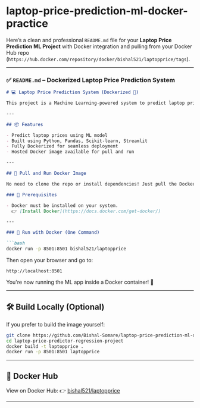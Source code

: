 # laptop-price-prediction-ml-docker-practice
Here’s a clean and professional `README.md` file for your **Laptop Price Prediction ML Project** with Docker integration and pulling from your Docker Hub repo (`https://hub.docker.com/repository/docker/bishal521/laptopprice/tags`).

---

### ✅ `README.md` – Dockerized Laptop Price Prediction System

````markdown
# 💻 Laptop Price Prediction System (Dockerized 🐳)

This project is a Machine Learning-powered system to predict laptop prices based on user inputs. It uses **Linear Regression** for predictions and is fully containerized using **Docker** for easy deployment and testing.

---

## 📦 Features

- Predict laptop prices using ML model
- Built using Python, Pandas, Scikit-learn, Streamlit
- Fully Dockerized for seamless deployment
- Hosted Docker image available for pull and run

---

## 🐋 Pull and Run Docker Image

No need to clone the repo or install dependencies! Just pull the Docker image and run it directly from Docker Hub:

### 🔧 Prerequisites

- Docker must be installed on your system.  
  👉 [Install Docker](https://docs.docker.com/get-docker/)

---

### 🧪 Run with Docker (One Command)

```bash
docker run -p 8501:8501 bishal521/laptopprice
````

Then open your browser and go to:

```
http://localhost:8501
```

You're now running the ML app inside a Docker container! 🎉

---

## 🛠️ Build Locally (Optional)

If you prefer to build the image yourself:

```bash
git clone https://github.com/Bishal-Somare/laptop-price-prediction-ml-docker.git
cd laptop-price-predictor-regression-project
docker build -t laptopprice .
docker run -p 8501:8501 laptopprice
```

---




## 🔗 Docker Hub

View on Docker Hub:
👉 [bishal521/laptopprice](https://hub.docker.com/repository/docker/bishal521/laptopprice)

---




